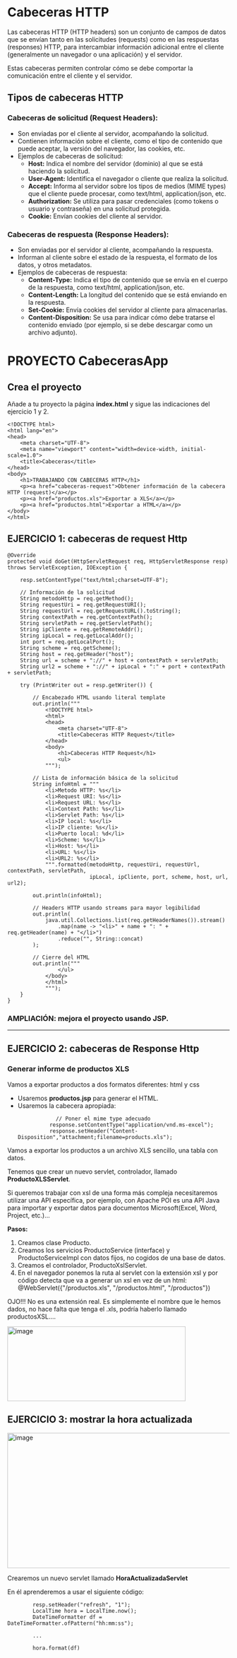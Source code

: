 # Cabeceras HTTP

Las cabeceras HTTP (HTTP headers) son un conjunto de campos de datos que se envían tanto en las solicitudes (requests) como en las respuestas (responses) HTTP, para intercambiar información adicional entre el cliente (generalmente un navegador o una aplicación) y el servidor.

Estas cabeceras permiten controlar cómo se debe comportar la comunicación entre el cliente y el servidor.

## Tipos de cabeceras HTTP

### Cabeceras de solicitud (Request Headers):

- Son enviadas por el cliente al servidor, acompañando la solicitud.
- Contienen información sobre el cliente, como el tipo de contenido que puede aceptar, la versión del navegador, las cookies, etc.
- Ejemplos de cabeceras de solicitud:
    - **Host:** Indica el nombre del servidor (dominio) al que se está haciendo la solicitud.
    - **User-Agent:** Identifica el navegador o cliente que realiza la solicitud.
    - **Accept:** Informa al servidor sobre los tipos de medios (MIME types) que el cliente puede procesar, como text/html, application/json, etc.
    - **Authorization:** Se utiliza para pasar credenciales (como tokens o usuario y contraseña) en una solicitud protegida.
    - **Cookie:** Envían cookies del cliente al servidor.

### Cabeceras de respuesta (Response Headers):

- Son enviadas por el servidor al cliente, acompañando la respuesta.
- Informan al cliente sobre el estado de la respuesta, el formato de los datos, y otros metadatos.
- Ejemplos de cabeceras de respuesta:
    - **Content-Type:** Indica el tipo de contenido que se envía en el cuerpo de la respuesta, como text/html, application/json, etc.
    - **Content-Length:** La longitud del contenido que se está enviando en la respuesta.
    - **Set-Cookie:** Envía cookies del servidor al cliente para almacenarlas.
    - **Content-Disposition:** Se usa para indicar cómo debe tratarse el contenido enviado (por ejemplo, si se debe descargar como un archivo adjunto).
  
# PROYECTO CabecerasApp

## Crea el proyecto

Añade a tu proyecto la página **index.html** y sigue las indicaciones del ejercicio 1 y 2.
```
<!DOCTYPE html>
<html lang="en">
<head>
    <meta charset="UTF-8">
    <meta name="viewport" content="width=device-width, initial-scale=1.0">
    <title>Cabeceras</title>
</head>
<body>
    <h1>TRABAJANDO CON CABECERAS HTTP</h1>
    <p><a href="cabeceras-request">Obtener información de la cabecera HTTP (request)</a></p>
    <p><a href="productos.xls">Exportar a XLS</a></p>
    <p><a href="productos.html">Exportar a HTML</a></p>
</body>
</html>
```

## EJERCICIO 1: cabeceras de request Http

```
@Override
protected void doGet(HttpServletRequest req, HttpServletResponse resp) throws ServletException, IOException {

    resp.setContentType("text/html;charset=UTF-8");

    // Información de la solicitud
    String metodoHttp = req.getMethod();
    String requestUri = req.getRequestURI();
    String requestUrl = req.getRequestURL().toString();
    String contextPath = req.getContextPath();
    String servletPath = req.getServletPath();
    String ipCliente = req.getRemoteAddr();
    String ipLocal = req.getLocalAddr();
    int port = req.getLocalPort();
    String scheme = req.getScheme();
    String host = req.getHeader("host");
    String url = scheme + "://" + host + contextPath + servletPath;
    String url2 = scheme + "://" + ipLocal + ":" + port + contextPath + servletPath;

    try (PrintWriter out = resp.getWriter()) {

        // Encabezado HTML usando literal template
        out.println("""
            <!DOCTYPE html>
            <html>
            <head>
                <meta charset="UTF-8">
                <title>Cabeceras HTTP Request</title>
            </head>
            <body>
                <h1>Cabeceras HTTP Request</h1>
                <ul>
            """);

        // Lista de información básica de la solicitud
        String infoHtml = """
            <li>Metodo HTTP: %s</li>
            <li>Request URI: %s</li>
            <li>Request URL: %s</li>
            <li>Context Path: %s</li>
            <li>Servlet Path: %s</li>
            <li>IP local: %s</li>
            <li>IP cliente: %s</li>
            <li>Puerto local: %d</li>
            <li>Scheme: %s</li>
            <li>Host: %s</li>
            <li>URL: %s</li>
            <li>URL2: %s</li>
            """.formatted(metodoHttp, requestUri, requestUrl, contextPath, servletPath,
                          ipLocal, ipCliente, port, scheme, host, url, url2);

        out.println(infoHtml);

        // Headers HTTP usando streams para mayor legibilidad
        out.println(
            java.util.Collections.list(req.getHeaderNames()).stream()
                .map(name -> "<li>" + name + ": " + req.getHeader(name) + "</li>")
                .reduce("", String::concat)
        );

        // Cierre del HTML
        out.println("""
                </ul>
            </body>
            </html>
            """);
    }
}

```

### AMPLIACIÓN: mejora el proyecto usando JSP.

___

## EJERCICIO 2: cabeceras de Response Http

### Generar informe de productos XLS

Vamos a exportar productos a dos formatos diferentes: html y css
- Usaremos **productos.jsp** para generar el HTML.
- Usaremos la cabecera apropiada:
  ```
              // Poner el mime type adecuado
            response.setContentType("application/vnd.ms-excel");
            response.setHeader("Content-Disposition","attachment;filename=products.xls");
  ```

Vamos a exportar los productos a un archivo XLS sencillo, una tabla con datos.

Tenemos que crear un nuevo servlet, controlador, llamado **ProductoXLSServlet**.

Si queremos trabajar con xsl de una forma más compleja necesitaremos utilizar una API específica, por ejemplo, con Apache POI es una API Java para importar y exportar datos para documentos Microsoft(Excel, Word, Project, etc.)...

**Pasos:**

1. Creamos clase Producto.
2. Creamos los servicios ProductoService (interface) y ProductoServiceImpl con datos fijos, no cogidos de una base de datos.
3. Creamos el controlador, ProductoXslServlet.
4. En el navegador ponemos la ruta al servlet con la extensión xsl y por código detecta que va a generar un xsl en vez de un html:
@WebServlet({"/productos.xls", "/productos.html", "/productos"})

OJO!!! No es una extensión real. Es simplemente el nombre que le hemos dados, no hace falta que tenga el .xls, podría haberlo llamado productosXSL….

<img width="404" height="169" alt="image" src="https://github.com/user-attachments/assets/25c48d4f-225e-4df5-99eb-45ff120312de" />

## EJERCICIO 3: mostrar la hora actualizada

<img width="652" height="306" alt="image" src="https://github.com/user-attachments/assets/b40708d2-9413-4717-9421-7ad1f0110cd9" />

Crearemos un nuevo servlet llamado **HoraActualizadaServlet**

En él aprenderemos a usar el siguiente código:

```
        resp.setHeader("refresh", "1");
        LocalTime hora = LocalTime.now();
        DateTimeFormatter df = DateTimeFormatter.ofPattern("hh:mm:ss");

        ...

        hora.format(df)

```
